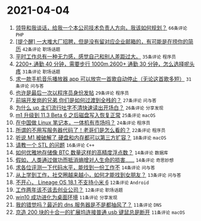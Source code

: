 # 2021-04-04

1. [领导和我谈话，给我一个本公司技术负责人方向，我该如何规划？](https://www.v2ex.com/t/767885) `66条评论` `PHP`
1. [[提个醒] 一大堆大厂招聘，但是没有留对应企业邮箱的，有可能是在捞你的简历](https://www.v2ex.com/t/767879) `42条评论` `职场话题`
1. [平时工作总有一种无力感，感觉自己和别人差距过大。](https://www.v2ex.com/t/767938) `35条评论` `程序员`
1. [2200+,通勤 40 分钟，需要步行 1000m,2600+ 通勤 30 分钟，怎么选择呢头疼](https://www.v2ex.com/t/767890) `31条评论` `职场话题`
1. [求一款手机音乐播放器 app 可以放完一首歌自动停止（无论这首歌多短）](https://www.v2ex.com/t/767921) `31条评论` `问与答`
1. [也许是最后一次以程序员身份发帖](https://www.v2ex.com/t/767990) `29条评论` `程序员`
1. [前端开发岗的兄弟 你们是如何过渡到全栈的？](https://www.v2ex.com/t/767877) `27条评论` `问与答`
1. [为什么 up 主们流行吐字不清快速读出开场白？](https://www.v2ex.com/t/767902) `26条评论` `分享发现`
1. [m1 升级到 11.3 Beta 6 之后磁盘写入恢复正常](https://www.v2ex.com/t/767897) `25条评论` `macOS`
1. [在中国做 Linux 笔记本，一体机有市场吗？](https://www.v2ex.com/t/768012) `24条评论` `程序员`
1. [所谓的不用写服务器代码了！老哥们是怎么看的？](https://www.v2ex.com/t/767982) `22条评论` `程序员`
1. [听说 M1 被破解了 硬盘和内存都可以第三方扩容？](https://www.v2ex.com/t/767969) `18条评论` `macOS`
1. [请教一个 STL 的问题](https://www.v2ex.com/t/767994) `16条评论` `C++`
1. [如何优雅地存储像 BTC 数量这样的高精度浮点数？](https://www.v2ex.com/t/767974) `14条评论` `数据库`
1. [假如，人类通过做功而抵消熵增对人生命的损害……](https://www.v2ex.com/t/767966) `14条评论` `奇思妙想`
1. [求各位评测一下代码水平，能找到一份工作不](https://www.v2ex.com/t/767953) `14条评论` `问与答`
1. [从上学到工作，社交圈越来越小，如何才能找到女朋友？](https://www.v2ex.com/t/767934) `13条评论` `问与答`
1. [不开心， Lineage OS 18.1 不支持小米 6](https://www.v2ex.com/t/767945) `12条评论` `Android`
1. [工作两年该不该去创业公司？](https://www.v2ex.com/t/767915) `12条评论` `职场话题`
1. [win10 成功进化为桌面环境](https://www.v2ex.com/t/767975) `11条评论` `分享发现`
1. [我的错觉吗？最近的 dns 服务器是不是都抽风了？](https://www.v2ex.com/t/767930) `11条评论` `DNS`
1. [京造 200 块的十合一的扩展坞连接普通 usb 键鼠总是断开](https://www.v2ex.com/t/767920) `11条评论` `macOS`
